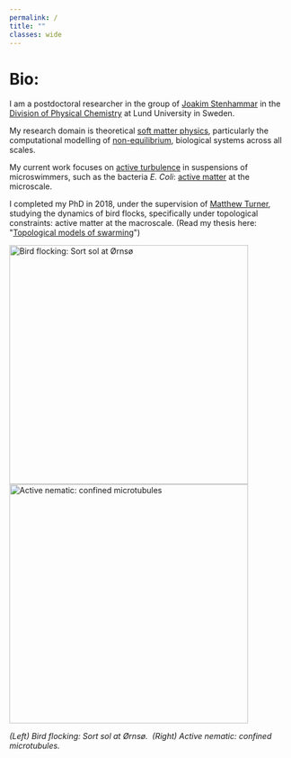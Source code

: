 ```yaml
---
permalink: /
title: ""
classes: wide
---
```


# Bio:

I am a postdoctoral researcher in the group of [Joakim Stenhammar](https://www.stenhammargroup.com/) in the [Division of Physical Chemistry](https://www.physchem.lu.se/) at Lund University in Sweden. 

My research domain is theoretical [soft matter physics](https://en.wikipedia.org/wiki/Soft_matter), particularly the computational modelling of [non-equilibrium](https://en.wikipedia.org/wiki/Non-equilibrium_thermodynamics), biological systems across all scales. 

My current work focuses on [active turbulence](https://en.wikipedia.org/wiki/Active_fluid#Active_turbulence) in suspensions of microswimmers, such as the bacteria _E. Coli_: [active matter](https://en.wikipedia.org/wiki/Active_matter) at the microscale. 

I completed my PhD in 2018, under the supervision of [Matthew Turner](https://homepages.warwick.ac.uk/~phscz/), studying the dynamics of bird flocks, specifically under topological constraints: active matter at the macroscale. (Read my thesis here: "[Topological models of swarming](http://wrap.warwick.ac.uk/133344/1/WRAP_Theses_Lewis_2018.pdf)")

<img alt="Bird flocking: Sort sol at Ørnsø" src="https://upload.wikimedia.org/wikipedia/commons/9/92/Sort_sol_ved_%C3%98rns%C3%B8_2007.jpg" width="425"/> <img alt="Active nematic: confined microtubules" src="https://blogs.brandeis.edu/science/files/2016/01/flat.jpg" width="425"/> 

_(Left) Bird flocking: Sort sol at Ørnsø.&nbsp;&nbsp;(Right) Active nematic: confined microtubules._
